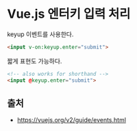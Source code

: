 # Vue.js 엔터키 입력 처리

keyup 이벤트를 사용한다.

```html
<input v-on:keyup.enter="submit">
```

짧게 표현도 가능하다.

```html
<!-- also works for shorthand -->
<input @keyup.enter="submit">
```




## 출처
- https://vuejs.org/v2/guide/events.html
